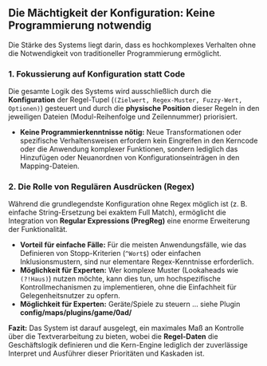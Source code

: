 ## Die Mächtigkeit der Konfiguration: Keine Programmierung notwendig

Die Stärke des Systems liegt darin, dass es hochkomplexes Verhalten ohne die Notwendigkeit von traditioneller Programmierung ermöglicht.

### 1. Fokussierung auf Konfiguration statt Code

Die gesamte Logik des Systems wird ausschließlich durch die **Konfiguration** der Regel-Tupel (`(Zielwert, Regex-Muster, Fuzzy-Wert, Optionen)`) gesteuert und durch die **physische Position** dieser Regeln in den jeweiligen Dateien (Modul-Reihenfolge und Zeilennummer) priorisiert.

*   **Keine Programmierkenntnisse nötig:** Neue Transformationen oder spezifische Verhaltensweisen erfordern kein Eingreifen in den Kerncode oder die Anwendung komplexer Funktionen, sondern lediglich das Hinzufügen oder Neuanordnen von Konfigurationseinträgen in den Mapping-Dateien.

### 2. Die Rolle von Regulären Ausdrücken (Regex)

Während die grundlegendste Konfiguration ohne Regex möglich ist (z. B. einfache String-Ersetzung bei exaktem Full Match), ermöglicht die Integration von **Regular Expressions (PregReg)** eine enorme Erweiterung der Funktionalität.

*   **Vorteil für einfache Fälle:** Für die meisten Anwendungsfälle, wie das Definieren von Stopp-Kriterien (`^Wort$`) oder einfachen Inklusionsmustern, sind nur elementare Regex-Kenntnisse erforderlich.
*   **Möglichkeit für Experten:** Wer komplexe Muster (Lookaheads wie `(?!Haus)`) nutzen möchte, kann dies tun, um hochspezifische Kontrollmechanismen zu implementieren, ohne die Einfachheit für Gelegenheitsnutzer zu opfern.
*   **Möglichkeit für Experten:** Geräte/Spiele zu steuern ... siehe Plugin **config/maps/plugins/game/0ad/**

**Fazit:** Das System ist darauf ausgelegt, ein maximales Maß an Kontrolle über die Textverarbeitung zu bieten, wobei die **Regel-Daten** die Geschäftslogik definieren und die Kern-Engine lediglich der zuverlässige Interpret und Ausführer dieser Prioritäten und Kaskaden ist.
